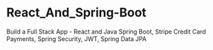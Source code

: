 # React_And_Spring-Boot
Build a Full Stack App - React and Java Spring Boot, Stripe Credit Card Payments, Spring Security, JWT, Spring Data JPA
